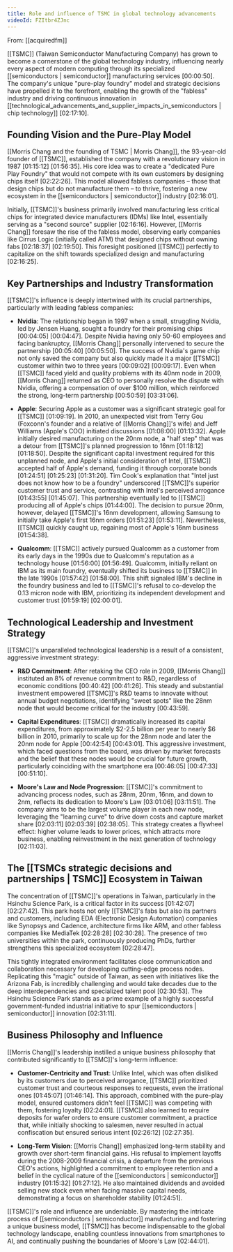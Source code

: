 ```yaml
---
title: Role and influence of TSMC in global technology advancements
videoId: FZItbr4ZJnc
---
```


From: [[acquiredfm]] <br/> 

[[TSMC]] (Taiwan Semiconductor Manufacturing Company) has grown to become a cornerstone of the global technology industry, influencing nearly every aspect of modern computing through its specialized [[semiconductors | semiconductor]] manufacturing services <a class="yt-timestamp" data-t="00:00:50">[00:00:50]</a>. The company's unique "pure-play foundry" model and strategic decisions have propelled it to the forefront, enabling the growth of the "fabless" industry and driving continuous innovation in [[technological_advancements_and_supplier_impacts_in_semiconductors | chip technology]] <a class="yt-timestamp" data-t="02:17:10">[02:17:10]</a>.

## Founding Vision and the Pure-Play Model

[[Morris Chang and the founding of TSMC | Morris Chang]], the 93-year-old founder of [[TSMC]], established the company with a revolutionary vision in 1987 <a class="yt-timestamp" data-t="01:15:12">[01:15:12]</a> <a class="yt-timestamp" data-t="01:56:35">[01:56:35]</a>. His core idea was to create a "dedicated Pure Play Foundry" that would not compete with its own customers by designing chips itself <a class="yt-timestamp" data-t="02:22:26">[02:22:26]</a>. This model allowed fabless companies – those that design chips but do not manufacture them – to thrive, fostering a new ecosystem in the [[semiconductors | semiconductor]] industry <a class="yt-timestamp" data-t="02:16:01">[02:16:01]</a>.

Initially, [[TSMC]]'s business primarily involved manufacturing less critical chips for integrated device manufacturers (IDMs) like Intel, essentially serving as a "second source" supplier <a class="yt-timestamp" data-t="02:16:16">[02:16:16]</a>. However, [[Morris Chang]] foresaw the rise of the fabless model, observing early companies like Cirrus Logic (initially called ATM) that designed chips without owning fabs <a class="yt-timestamp" data-t="02:18:37">[02:18:37]</a> <a class="yt-timestamp" data-t="02:19:50">[02:19:50]</a>. This foresight positioned [[TSMC]] perfectly to capitalize on the shift towards specialized design and manufacturing <a class="yt-timestamp" data-t="02:16:25">[02:16:25]</a>.

## Key Partnerships and Industry Transformation

[[TSMC]]'s influence is deeply intertwined with its crucial partnerships, particularly with leading fabless companies:

*   **Nvidia**: The relationship began in 1997 when a small, struggling Nvidia, led by Jensen Huang, sought a foundry for their promising chips <a class="yt-timestamp" data-t="00:04:05">[00:04:05]</a> <a class="yt-timestamp" data-t="00:04:47">[00:04:47]</a>. Despite Nvidia having only 50-60 employees and facing bankruptcy, [[Morris Chang]] personally intervened to secure the partnership <a class="yt-timestamp" data-t="00:05:40">[00:05:40]</a> <a class="yt-timestamp" data-t="00:05:50">[00:05:50]</a>. The success of Nvidia's game chip not only saved the company but also quickly made it a major [[TSMC]] customer within two to three years <a class="yt-timestamp" data-t="00:09:02">[00:09:02]</a> <a class="yt-timestamp" data-t="00:09:17">[00:09:17]</a>. Even when [[TSMC]] faced yield and quality problems with its 40nm node in 2009, [[Morris Chang]] returned as CEO to personally resolve the dispute with Nvidia, offering a compensation of over $100 million, which reinforced the strong, long-term partnership <a class="yt-timestamp" data-t="00:50:59">[00:50:59]</a> <a class="yt-timestamp" data-t="03:31:06">[03:31:06]</a>.

*   **Apple**: Securing Apple as a customer was a significant strategic goal for [[TSMC]] <a class="yt-timestamp" data-t="01:09:19">[01:09:19]</a>. In 2010, an unexpected visit from Terry Gou (Foxconn's founder and a relative of [[Morris Chang]]'s wife) and Jeff Williams (Apple's COO) initiated discussions <a class="yt-timestamp" data-t="01:08:00">[01:08:00]</a> <a class="yt-timestamp" data-t="01:13:32">[01:13:32]</a>. Apple initially desired manufacturing on the 20nm node, a "half step" that was a detour from [[TSMC]]'s planned progression to 16nm <a class="yt-timestamp" data-t="01:18:12">[01:18:12]</a> <a class="yt-timestamp" data-t="01:18:50">[01:18:50]</a>. Despite the significant capital investment required for this unplanned node, and Apple's initial consideration of Intel, [[TSMC]] accepted half of Apple's demand, funding it through corporate bonds <a class="yt-timestamp" data-t="01:24:51">[01:24:51]</a> <a class="yt-timestamp" data-t="01:25:23">[01:25:23]</a> <a class="yt-timestamp" data-t="01:31:20">[01:31:20]</a>. Tim Cook's explanation that "Intel just does not know how to be a foundry" underscored [[TSMC]]'s superior customer trust and service, contrasting with Intel's perceived arrogance <a class="yt-timestamp" data-t="01:43:55">[01:43:55]</a> <a class="yt-timestamp" data-t="01:45:07">[01:45:07]</a>. This partnership eventually led to [[TSMC]] producing all of Apple's chips <a class="yt-timestamp" data-t="01:44:00">[01:44:00]</a>. The decision to pursue 20nm, however, delayed [[TSMC]]'s 16nm development, allowing Samsung to initially take Apple's first 16nm orders <a class="yt-timestamp" data-t="01:51:23">[01:51:23]</a> <a class="yt-timestamp" data-t="01:53:11">[01:53:11]</a>. Nevertheless, [[TSMC]] quickly caught up, regaining most of Apple's 16nm business <a class="yt-timestamp" data-t="01:54:38">[01:54:38]</a>.

*   **Qualcomm**: [[TSMC]] actively pursued Qualcomm as a customer from its early days in the 1990s due to Qualcomm's reputation as a technology house <a class="yt-timestamp" data-t="01:56:00">[01:56:00]</a> <a class="yt-timestamp" data-t="01:56:49">[01:56:49]</a>. Qualcomm, initially reliant on IBM as its main foundry, eventually shifted its business to [[TSMC]] in the late 1990s <a class="yt-timestamp" data-t="01:57:42">[01:57:42]</a> <a class="yt-timestamp" data-t="01:58:00">[01:58:00]</a>. This shift signaled IBM's decline in the foundry business and led to [[TSMC]]'s refusal to co-develop the 0.13 micron node with IBM, prioritizing its independent development and customer trust <a class="yt-timestamp" data-t="01:59:19">[01:59:19]</a> <a class="yt-timestamp" data-t="02:00:01">[02:00:01]</a>.

## Technological Leadership and Investment Strategy

[[TSMC]]'s unparalleled technological leadership is a result of a consistent, aggressive investment strategy:

*   **R&D Commitment**: After retaking the CEO role in 2009, [[Morris Chang]] instituted an 8% of revenue commitment to R&D, regardless of economic conditions <a class="yt-timestamp" data-t="00:40:42">[00:40:42]</a> <a class="yt-timestamp" data-t="00:41:26">[00:41:26]</a>. This steady and substantial investment empowered [[TSMC]]'s R&D teams to innovate without annual budget negotiations, identifying "sweet spots" like the 28nm node that would become critical for the industry <a class="yt-timestamp" data-t="00:43:59">[00:43:59]</a>.

*   **Capital Expenditures**: [[TSMC]] dramatically increased its capital expenditures, from approximately $2-2.5 billion per year to nearly $6 billion in 2010, primarily to scale up for the 28nm node and later the 20nm node for Apple <a class="yt-timestamp" data-t="00:42:54">[00:42:54]</a> <a class="yt-timestamp" data-t="00:43:01">[00:43:01]</a>. This aggressive investment, which faced questions from the board, was driven by market forecasts and the belief that these nodes would be crucial for future growth, particularly coinciding with the smartphone era <a class="yt-timestamp" data-t="00:46:05">[00:46:05]</a> <a class="yt-timestamp" data-t="00:47:33">[00:47:33]</a> <a class="yt-timestamp" data-t="00:51:10">[00:51:10]</a>.

*   **Moore's Law and Node Progression**: [[TSMC]]'s commitment to advancing process nodes, such as 28nm, 20nm, 16nm, and down to 2nm, reflects its dedication to Moore's Law <a class="yt-timestamp" data-t="03:01:06">[03:01:06]</a> <a class="yt-timestamp" data-t="03:11:51">[03:11:51]</a>. The company aims to be the largest volume player in each new node, leveraging the "learning curve" to drive down costs and capture market share <a class="yt-timestamp" data-t="02:03:11">[02:03:11]</a> <a class="yt-timestamp" data-t="02:03:39">[02:03:39]</a> <a class="yt-timestamp" data-t="02:38:05">[02:38:05]</a>. This strategy creates a flywheel effect: higher volume leads to lower prices, which attracts more business, enabling reinvestment in the next generation of technology <a class="yt-timestamp" data-t="02:11:03">[02:11:03]</a>.

## The [[TSMCs strategic decisions and partnerships | TSMC]] Ecosystem in Taiwan

The concentration of [[TSMC]]'s operations in Taiwan, particularly in the Hsinchu Science Park, is a critical factor in its success <a class="yt-timestamp" data-t="01:42:07">[01:42:07]</a> <a class="yt-timestamp" data-t="02:27:42">[02:27:42]</a>. This park hosts not only [[TSMC]]'s fabs but also its partners and customers, including EDA (Electronic Design Automation) companies like Synopsys and Cadence, architecture firms like ARM, and other fabless companies like MediaTek <a class="yt-timestamp" data-t="02:28:28">[02:28:28]</a> <a class="yt-timestamp" data-t="02:30:28">[02:30:28]</a>. The presence of two universities within the park, continuously producing PhDs, further strengthens this specialized ecosystem <a class="yt-timestamp" data-t="02:28:47">[02:28:47]</a>.

This tightly integrated environment facilitates close communication and collaboration necessary for developing cutting-edge process nodes. Replicating this "magic" outside of Taiwan, as seen with initiatives like the Arizona Fab, is incredibly challenging and would take decades due to the deep interdependencies and specialized talent pool <a class="yt-timestamp" data-t="02:30:53">[02:30:53]</a>. The Hsinchu Science Park stands as a prime example of a highly successful government-funded industrial initiative to spur [[semiconductors | semiconductor]] innovation <a class="yt-timestamp" data-t="02:31:11">[02:31:11]</a>.

## Business Philosophy and Influence

[[Morris Chang]]'s leadership instilled a unique business philosophy that contributed significantly to [[TSMC]]'s long-term influence:

*   **Customer-Centricity and Trust**: Unlike Intel, which was often disliked by its customers due to perceived arrogance, [[TSMC]] prioritized customer trust and courteous responses to requests, even the irrational ones <a class="yt-timestamp" data-t="01:45:07">[01:45:07]</a> <a class="yt-timestamp" data-t="01:46:14">[01:46:14]</a>. This approach, combined with the pure-play model, ensured customers didn't feel [[TSMC]] was competing with them, fostering loyalty <a class="yt-timestamp" data-t="02:24:01">[02:24:01]</a>. [[TSMC]] also learned to require deposits for wafer orders to ensure customer commitment, a practice that, while initially shocking to salesmen, never resulted in actual confiscation but ensured serious intent <a class="yt-timestamp" data-t="02:26:12">[02:26:12]</a> <a class="yt-timestamp" data-t="02:27:35">[02:27:35]</a>.

*   **Long-Term Vision**: [[Morris Chang]] emphasized long-term stability and growth over short-term financial gains. His refusal to implement layoffs during the 2008-2009 financial crisis, a departure from the previous CEO's actions, highlighted a commitment to employee retention and a belief in the cyclical nature of the [[semiconductors | semiconductor]] industry <a class="yt-timestamp" data-t="01:15:32">[01:15:32]</a> <a class="yt-timestamp" data-t="01:27:12">[01:27:12]</a>. He also maintained dividends and avoided selling new stock even when facing massive capital needs, demonstrating a focus on shareholder stability <a class="yt-timestamp" data-t="01:24:51">[01:24:51]</a>.

[[TSMC]]'s role and influence are undeniable. By mastering the intricate process of [[semiconductors | semiconductor]] manufacturing and fostering a unique business model, [[TSMC]] has become indispensable to the global technology landscape, enabling countless innovations from smartphones to AI, and continually pushing the boundaries of Moore's Law <a class="yt-timestamp" data-t="02:44:01">[02:44:01]</a>.